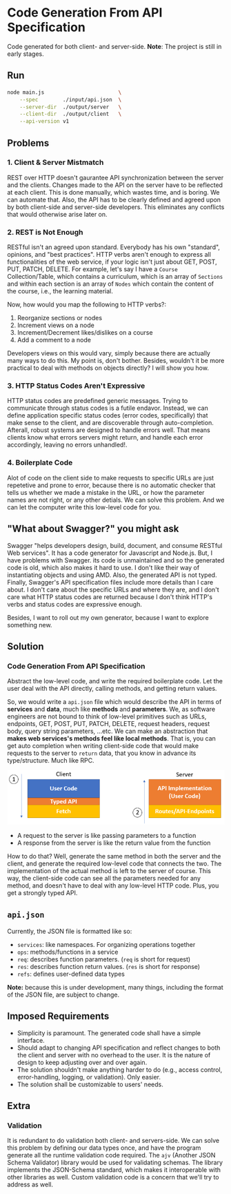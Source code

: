 # Code Generation From API Specification
Code generated for both client- and server-side. **Note**: The project is still in early stages.

## Run
```bash
node main.js                        \
    --spec        ./input/api.json  \
    --server-dir  ./output/server   \
    --client-dir  ./output/client   \
    --api-version v1
```

## Problems
### 1. Client & Server Mistmatch
REST over HTTP doesn't gaurantee API synchronization between the server and the clients. Changes made to the API on the server have to be reflected at each client. This is done manually, which wastes time, and is boring. We can automate that. Also, the API has to be clearly defined and agreed upon by both client-side and server-side developers. This eliminates any conflicts that would otherwise arise later on.

### 2. REST is Not Enough
RESTful isn't an agreed upon standard. Everybody has his own "standard", opinions, and "best practices". HTTP verbs aren't enough to express all functionalities of the web service, if your logic isn't just about GET, POST, PUT, PATCH, DELETE. For example, let's say I have a `Course` Collection/Table, which contains a curriculum, which is an array of `Sections` and within each section is an array of `Nodes` which contain the content of the course, i.e., the learning material.

Now, how would you map the following to HTTP verbs?:
1. Reorganize sections or nodes
2. Increment views on a node
3. Increment/Decrement likes/dislikes on a course
4. Add a comment to a node

Developers views on this would vary, simply because there are actually many ways to do this. My point is, don't bother. Besides, wouldn't it be more practical to deal with methods on objects directly? I will show you how.

### 3. HTTP Status Codes Aren't Expressive
HTTP status codes are predefined generic messages. Trying to communicate through status codes is a futile endavor. Instead, we can define application specific status codes (error codes, specifically) that make sense to the client, and are discoverable through auto-completion. Afterall, robust systems are designed to handle errors well. That means clients know what errors servers might return, and handle each error accordingly, leaving no errors unhandled!.

### 4. Boilerplate Code
Alot of code on the client side to make requests to specific URLs are just repetetive and prone to error, because there is no automatic checker that tells us whether we made a mistake in the URL, or how the parameter names are not right, or any other detials. We can solve this problem. And we can let the computer write this low-level code for you.

## "What about Swagger?" you might ask
Swagger "helps developers design, build, document, and consume RESTful Web services". It has a code generator for Javascript and Node.js. But, I have problems with Swagger. its code is unmaintained and so the generated code is old, which also makes it hard to use. I don't like their way of instantiating objects and using AMD. Also, the generated API is not typed. Finally, Swagger's API specification files include more details than I care about. I don't care about the specific URLs and where they are, and I don't care what HTTP status codes are returned because I don't think HTTP's verbs and status codes are expressive enough.

Besides, I want to roll out my own generator, because I want to explore something new.

## Solution
### Code Generation From API Specification
Abstract the low-level code, and write the required boilerplate code. Let the user deal with the API directly, calling methods, and getting return values.

So, we would write a `api.json` file which would describe the API in terms of **services** and **data**, much like **methods** and **parameters**. We, as software engineers are not bound to think of low-level primitives such as URLs, endpoints, GET, POST, PUT, PATCH, DELETE, request headers, request body, query string parameters, ...etc. We can make an abstraction that **makes web services's methods feel like local methods**. That is, you can get auto completion when writing client-side code that would make requests to the server to `return` data, that you know in advance its type/structure. Much like RPC.

![Figure1](./img/figure1.png)

- A request to the server is like passing parameters to a function
- A response from the server is like the return value from the function

How to do that? Well, generate the same method in both the server and the client, and generate the required low-level code that connects the two. The implementation of the actual method is left to the server of course. This way, the client-side code can see all the parameters needed for any method, and doesn't have to deal with any low-level HTTP code. Plus, you get a strongly typed API.

## `api.json`
Currently, the JSON file is formatted like so:
- `services`: like namespaces. For organizing operations together
- `ops`: methods/functions in a service
- `req`: describes function parameters. (`req` is short for request)
- `res`: describes function return values. (`res` is short for response)
- `refs`: defines user-defined data types

**Note:** because this is under development, many things, including the format of the JSON file, are subject to change.

## Imposed Requirements
- Simplicity is paramount. The generated code shall have a simple interface.
- Should adapt to changing API specification and reflect changes to both the client and server with no overhead to the user. It is the nature of design to keep adjusting over and over again.
- The solution shouldn't make anything harder to do (e.g., access control, error-handling, logging, or validation). Only easier.
- The solution shall be customizable to users' needs.


## Extra
### Validation
It is redundant to do validation both client- and servers-side. We can solve this problem by defining our data types once, and have the program generate all the runtime validation code required. The `ajv` (Another JSON Schema Validator) library would be used for validating schemas. The library implements the JSON-Schema standard, which makes it interoperable with other libraries as well. Custom validation code is a concern that we'll try to address as well.